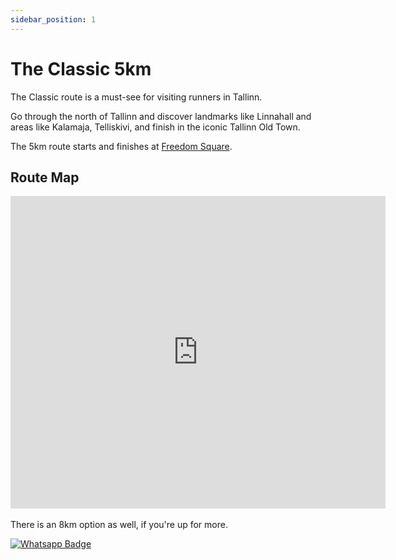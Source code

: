 ```yaml
---
sidebar_position: 1
---
```


# The Classic 5km

The Classic route is a must-see for visiting runners in Tallinn.

Go through the north of Tallinn and discover landmarks like Linnahall and areas like Kalamaja, Telliskivi, and finish in the iconic Tallinn Old Town. 

The 5km route starts and finishes at [Freedom Square](https://maps.app.goo.gl/mWmMoZELgbBYJfxE6).

## Route Map

<center>
<div class='embed-container maps'>
<iframe frameBorder="0" scrolling="no" src="https://www.wikiloc.com/wikiloc/embedv2.do?id=157245941&elevation=off&images=off&maptype=M" width="600" height="500"></iframe></div>
</center>

<br />
There is an 8km option as well, if you're up for more.

[![Whatsapp Badge](https://img.shields.io/badge/Book_now-WhatsApp-00A36C?logo=whatsapp&style=flat-square)](https://wa.me/37258972730)
